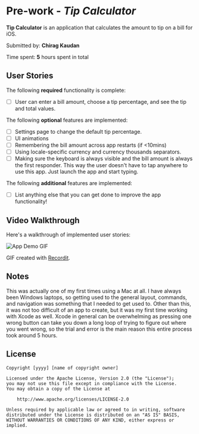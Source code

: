 # Pre-work - *Tip Calculator*

**Tip Calculator** is an application that calculates the amount to tip on a bill for iOS.

Submitted by: **Chirag Kaudan**

Time spent: **5** hours spent in total

## User Stories

The following **required** functionality is complete:

* [ ] User can enter a bill amount, choose a tip percentage, and see the tip and total values.

The following **optional** features are implemented:
* [ ] Settings page to change the default tip percentage.
* [ ] UI animations
* [ ] Remembering the bill amount across app restarts (if <10mins)
* [ ] Using locale-specific currency and currency thousands separators.
* [ ] Making sure the keyboard is always visible and the bill amount is always the first responder. This way the user doesn't have to tap anywhere to use this app. Just launch the app and start typing.

The following **additional** features are implemented:

- [ ] List anything else that you can get done to improve the app functionality!

## Video Walkthrough 

Here's a walkthrough of implemented user stories:

<img src='http://g.recordit.co/19D6efLEm9.gif' title='App Demo GIF' width='' alt='App Demo GIF' />

GIF created with [Recordit](https://recordit.co/).

## Notes

This was actually one of my first times using a Mac at all. I have always been Windows laptops, so getting used to the general layout, commands, and navigation
was something that I needed to get used to. Other than this, it was not too difficult of an app to create, but it was my first time working with Xcode as well.
Xcode in general can be overwhelming as pressing one wrong button can take you down a long loop of trying to figure out where you went wrong, so the trial
and error is the main reason this entire process took around 5 hours. 

## License

    Copyright [yyyy] [name of copyright owner]

    Licensed under the Apache License, Version 2.0 (the "License");
    you may not use this file except in compliance with the License.
    You may obtain a copy of the License at

        http://www.apache.org/licenses/LICENSE-2.0

    Unless required by applicable law or agreed to in writing, software
    distributed under the License is distributed on an "AS IS" BASIS,
    WITHOUT WARRANTIES OR CONDITIONS OF ANY KIND, either express or implied.
